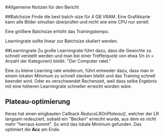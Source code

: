 #Allgemeine Notizen für den Bericht

##Batchsize
Finde die best batch-size für 4 GB VRAM.
Eine Grafikkarte kann alle Bilder simultan überprüfen und nicht wie eine CPU nur seriell.

Eine größere Batchsize erhöht das Trainingstempo.

Learningrate sollte linear zur Batchsize skaliert werden. 




##Learningrate
Zu große Learningrate führt dazu, dass die Gewichte zu schnell verstellt werden
und man bei einer Trefferquote von etwa 1/n (n = Anzahl der Kategorien) bleibt.
"Der Computer ratet."

Eine zu kleine Learning rate wiederum, führt entweder dazu, dass man in einem lokalen Minimum zu schnell stecken bleibt
und das Training schnell beendet wird. Oder es verschwendet Rechenzeit, weil dass selbe Ergebnis mit eine höheren
Learningrate schneller erreicht worden wäre.

## Plateau-optimierung
Keras hat einen eingbauten Callback *ReduceLROnPlateau()*, welcher der LR langsam redeuziert, sobald ein "Becken" erreciht
wurde, aus dem es nicht mehr "herraus kommt". So wird das lokale Minimum gefunden. Das optimiert die **Acc** am Ende.